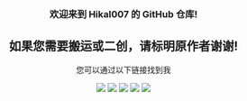 <div align="center">
  <h3>欢迎来到 Hikal007 的 GitHub 仓库!</h3>
  <h2>如果您需要搬运或二创，请标明原作者谢谢!</h2>
  <p>您可以通过以下链接找到我</p>
  
  [![](https://img.shields.io/badge/Github--white?style=social&logo=github)](https://github.com/Hikal007)
  [![](https://img.shields.io/badge/youtube--white?style=social&logo=youtube)](https://www.youtube.com/channel/UCOzgKl-dLtTtY7bBxt7I_eA)
  [![](https://img.shields.io/badge/Discord--white?style=social&logo=Discord)](https://discord.com/channels/1045612079471661086)
  [![](https://img.shields.io/badge/Bilibili--white?style=social&logo=bilibili)](https://space.bilibili.com/225599037)
  [![](https://img.shields.io/badge/KOOK--white?style=social&logo=kook)](https://kook.top/89kkeV)

</div>

